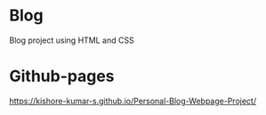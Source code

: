 # Blog
Blog project using HTML and CSS

# Github-pages
https://kishore-kumar-s.github.io/Personal-Blog-Webpage-Project/
